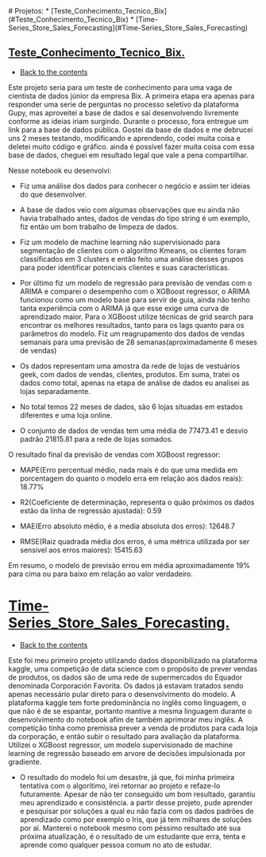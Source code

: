 <div>
    <a id="mainmenu"></a>
</div>
# Projetos:
* [Teste_Conhecimento_Tecnico_Bix](#Teste_Conhecimento_Tecnico_Bix)
* [Time-Series_Store_Sales_Forecasting](#Time-Series_Store_Sales_Forecasting)

## <a href= 'https://github.com/DorivanKadatzBorba/Notebooks/blob/main/Teste_Conhecimento_Tecnico_Bix.ipynb'> Teste_Conhecimento_Tecnico_Bix.<a>
- [Back to the contents](#mainmenu)
<div>
    <a id="Teste_Conhecimento_Tecnico_Bix"></a>
</div>
  
  Este projeto seria para um teste de conhecimento para uma vaga de cientista de dados júnior da empresa Bix. A primeira etapa era apenas para responder uma serie de perguntas no processo seletivo da plataforma Gupy, mas aproveitei a base de dados e saí desenvolvendo livremente conforme as ideias iriam surgindo. Durante o processo, fora entregue um link para a base de dados pública. Gostei da base de dados e me debrucei uns 2 meses testando, modificando e aprendendo, codei muita coisa e deletei muito código e gráfico. ainda é possível fazer muita coisa com essa base de dados, cheguei em resultado legal que vale a pena compartilhar.

 Nesse notebook eu desenvolvi:

 - Fiz uma análise dos dados para conhecer o negócio e assim ter ideias do que desenvolver.

 - A base de dados veio com algumas observações que eu ainda não havia trabalhado antes, dados de vendas do tipo string é um exemplo, fiz então um bom trabalho de limpeza de dados.

 - Fiz um modelo de machine learning não supervisionado para segmentação de clientes com o algoritmo Kmeans, os clientes foram classificados em 3 clusters e então feito uma análise desses grupos para poder identificar potenciais clientes e suas características.

 - Por último fiz um modelo de regressão para previsão de vendas com o ARIMA e comparei o desempenho com o XGBoost regressor, o ARIMA funcionou como um modelo base para servir de guia, ainda não tenho tanta experiência com o ARIMA já que esse exige uma curva de aprendizado maior. Para o XGBoost utilize técnicas de grid search para encontrar os melhores resultados, tanto para os lags quanto para os parâmetros do modelo. Fiz um reagrupamento dos dados de vendas semanais para uma previsão de 28 semanas(aproximadamente 6 meses de vendas)

 - Os dados representam uma amostra da rede de lojas de vestuários geek, com dados de vendas, clientes, produtos. Em suma, tratei os dados como total, apenas na etapa de análise de dados eu analisei as lojas separadamente.

 - No total temos 22 meses de dados, são 6 lojas situadas em estados diferentes e uma loja online.

 - O conjunto de dados de vendas tem uma média de 77473.41 e desvio padrão 21815.81 para a rede de lojas somados.

 O resultado final da previsão de vendas com XGBoost regressor:

  - MAPE(Erro percentual médio, nada mais é do que uma medida em porcentagem do quanto o modelo erra em relação aos dados reais): 18.77%

  - R2(Coeficiente de determinação, representa o quão próximos os dados estão da linha de regressão ajustada): 0.59

  - MAE(Erro absoluto médio, é a media absoluta dos erros): 12648.7

  - RMSE(Raiz quadrada média dos erros, é uma métrica utilizada por ser sensível aos erros maiores): 15415.63

Em resumo, o modelo de previsão errou em média aproximadamente 19% para cima ou para baixo em relação ao valor verdadeiro.

# <a href= 'https://github.com/DorivanKadatzBorba/Notebooks/blob/main/time-series-store-sales-forecasting.ipynb'>Time-Series_Store_Sales_Forecasting.<a>
- [Back to the contents](#mainmenu)
<div>
    <a id="Time-Series_Store_Sales_Forecasting"></a>
</div>
  
  Este foi meu primeiro projeto utilizando dados disponibilizado na plataforma kaggle, uma competição de data science com o propósito de prever vendas de produtos, os dados são de uma rede de supermercados do Equador denominada Corporación Favorita. Os dados já estavam tratados sendo apenas necessário pular direto para o desenvolvimento do modelo.
  A plataforma kaggle tem forte predominância no inglês como linguagem, o que não é de se espantar, portanto mantive a mesma linguagem durante o desenvolvimento do notebook afim de também aprimorar meu inglês.
  A competição tinha como premissa prever a venda de produtos para cada loja da corporação, e então subir o resultado para avaliação da plataforma.
  Utilizei o XGBoost regressor, um modelo supervisionado de machine learning de regressão baseado em arvore de decisões impulsionada por gradiente.
  - O resultado do modelo foi um desastre, já que, foi minha primeira tentativa com o algorítimo, irei retornar ao projeto e refaze-lo futuramente.
  Apesar de não ter conseguido um bom resultado, garantiu meu aprendizado e consistência. a partir desse projeto, pude aprender e pesquisar por soluções a qual eu não fazia com os dados padrões de aprendizado como por exemplo o Iris, que já tem milhares de soluções por aí.
  Manterei o notebook mesmo com péssimo resultado até sua próxima atualização, é o resultado de um estudante que erra, tenta e aprende como qualquer pessoa comum no ato de estudar.
